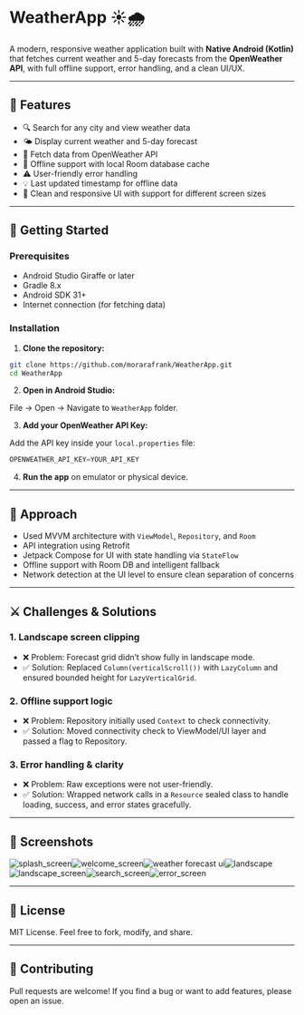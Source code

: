 # WeatherApp ☀️🌧️

A modern, responsive weather application built with **Native Android (Kotlin)** that fetches current weather and 5-day forecasts from the **OpenWeather API**, with full offline support, error handling, and a clean UI/UX.

---

## 📱 Features

- 🔍 Search for any city and view weather data
- 🌤️ Display current weather and 5-day forecast
- 📡 Fetch data from OpenWeather API
- 📴 Offline support with local Room database cache
- ⚠️ User-friendly error handling
- 💡 Last updated timestamp for offline data
- 🎨 Clean and responsive UI with support for different screen sizes

---

## 🚀 Getting Started

### Prerequisites

- Android Studio Giraffe or later
- Gradle 8.x
- Android SDK 31+
- Internet connection (for fetching data)

### Installation

1. **Clone the repository:**

```bash
git clone https://github.com/morarafrank/WeatherApp.git
cd WeatherApp
````

2. **Open in Android Studio:**

File → Open → Navigate to `WeatherApp` folder.

3. **Add your OpenWeather API Key:**

Add the API key inside your `local.properties` file:

```kotlin
OPENWEATHER_API_KEY=YOUR_API_KEY
```

4. **Run the app** on emulator or physical device.

---

## 🧠 Approach

* Used MVVM architecture with `ViewModel`, `Repository`, and `Room`
* API integration using Retrofit
* Jetpack Compose for UI with state handling via `StateFlow`
* Offline support with Room DB and intelligent fallback
* Network detection at the UI level to ensure clean separation of concerns

---

## ⚔️ Challenges & Solutions

### 1. **Landscape screen clipping**

* ❌ Problem: Forecast grid didn’t show fully in landscape mode.
* ✅ Solution: Replaced `Column(verticalScroll())` with `LazyColumn` and ensured bounded height for `LazyVerticalGrid`.

### 2. **Offline support logic**

* ❌ Problem: Repository initially used `Context` to check connectivity.
* ✅ Solution: Moved connectivity check to ViewModel/UI layer and passed a flag to Repository.

### 3. **Error handling & clarity**

* ❌ Problem: Raw exceptions were not user-friendly.
* ✅ Solution: Wrapped network calls in a `Resource` sealed class to handle loading, success, and error states gracefully.

---

## 📸 Screenshots

![splash_screen](https://github.com/user-attachments/assets/66c5e1a3-1cfc-4a95-9e67-12f3bd757d63)![welcome_screen](https://github.com/user-attachments/assets/6b12151f-92ea-4ec9-95c0-d100e72f1eef)![weather   forecast ui](https://github.com/user-attachments/assets/ae945ea8-9a7c-431d-ac58-d915de01a1fb)![landscape](https://github.com/user-attachments/assets/6e1b9424-be1a-4700-95fb-c0719d114ff9)![landscape_screen](https://github.com/user-attachments/assets/7906accc-1395-4063-9be9-319314e1494c)![search_screen](https://github.com/user-attachments/assets/4e6aa3c0-f059-42d8-b2c0-913c6233dd06)![error_screen](https://github.com/user-attachments/assets/1d91e925-9eff-4d59-ae6f-584c6b1ff6d3)

---

## 📄 License

MIT License. Feel free to fork, modify, and share.

---

## 🤝 Contributing

Pull requests are welcome! If you find a bug or want to add features, please open an issue.
```
